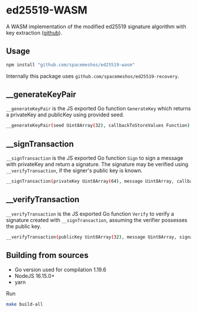 # ed25519-WASM

A WASM implementation of the modified ed25519 signature algorithm with key extraction
([github](https://github.com/spacemeshos/ed25519-recovery)).

## Usage

```bash
npm install "github.com/spacemeshos/ed25519-wasm"
```

Internally this package uses `github.com/spacemeshos/ed25519-recovery`.

## __generateKeyPair

`__generateKeyPair` is the JS exported Go function `GenerateKey` which returns a privateKey and publicKey using provided seed.

```bash
__generateKeyPair(seed Uint8Array(32), callbackToStoreValues Function) publicKey Uint8Array(32), privateKey Uint8Array(64)
```

## __signTransaction

`__signTransaction` is the JS exported Go function `Sign` to sign a message with privateKey and return a signature.
The signature may be verified using `__verifyTransaction`, if the signer's public key is known.

```bash
__signTransaction(privateKey Uint8Array(64), message Uint8Array, callbackToStoreValues Function) Uint8Array(64)
```

## __verifyTransaction

`__verifyTransaction` is the JS exported Go function `Verify` to verify a signature created with `__signTransaction`,
assuming the verifier possesses the public key.

```bash
__verifyTransaction(publicKey Uint8Array(32), message Uint8Array, signature Uint8Array(64), callbackToStoreValue Function) boolean
```

## Building from sources

- Go version used for compilation 1.19.6
- NodeJS 16.15.0+
- yarn

Run

```bash
make build-all
```
